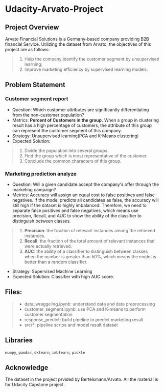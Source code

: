 # Udacity-Arvato-Project

## Project Overview
Arvato Financial Solutions is a Germany-based company providing B2B financial Service. Utilizing the dataset from Arvato, the objectives of this project are as follows:

> 1.   Help the company identify the customer segment by unsupervised learning;
> 2.   Improve marketing efficiency by supervised learning models.

## Problem Statement

### Customer segment report
 - Question: Which customer attributes are significantly differentiating from the non-customer population?
 - Metrics: **Percent of Customers in the group.** When a group in clustering result has a high percentage of customers, the attribute of this group can represent the customer segment of this company.
 - Strategy: Unsupervised learning(PCA and K-Means clustering)
 - Expected Solution: 

> 1.   Divide the population into several groups.
> 2.   Find the group which is most representative of the customer.
> 3.   Conclude the common characters of this group. 

### Marketing prediction analyze 
 - Question: Will a given candidate accept the company's offer through the marketing campaign?
 - Metrics:   Accuracy will assign an equal cost to false positives and false negatives. If the model predicts all candidates as false, the accuracy will still high if the dataset is highly imbalanced. Therefore, we need to separate false positives and false negatives, which means use precision, Recall, and AUC to show the ability of the classifier to distinguish between classes.
  
> 1.   **Precision**: the fraction of relevant instances among the retrieved instances.
> 2.   **Recall**: the fraction of the total amount of relevant instances that were actually retrieved. 
> 3.   **AUC**: the ability of a classifier to distinguish between classes when the number is greater than 50%, which means the model is better than a random classifier.

 - Strategy: Supervised Machine Learning
 - Expected Solution: Classifier with high AUC score.


## Files:
> - data_wraggeling.ipynb: understand data and data preprocessing
> - customer_segment.ipynb: use PCA and K-means to perform customer segmentation
> - response_predict: build pipeline to predict marketing result 
> - src/*: pipeline scripe and model result dataset

## Libraries 
`numpy`, `pandas`, `sklearn`, `imblearn`, `pickle`
    
## Acknowledge
The dataset in the project prvided by Bertelsmann/Arvato. All the material is for Udacity Capstone project.